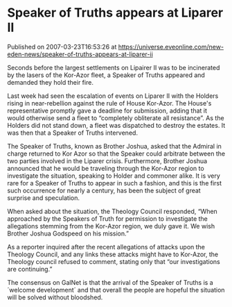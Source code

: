 # Speaker of Truths appears at Liparer II
Published on 2007-03-23T16:53:26 at https://universe.eveonline.com/new-eden-news/speaker-of-truths-appears-at-liparer-ii

Seconds before the largest settlements on Lipairer II was to be incinerated by the lasers of the Kor-Azor fleet, a Speaker of Truths appeared and demanded they hold their fire. 

Last week had seen the escalation of events on Liparer II with the Holders rising in near-rebellion against the rule of House Kor-Azor. The House's representative promptly gave a deadline for submission, adding that it would otherwise send a fleet to “completely obliterate all resistance”. As the Holders did not stand down, a fleet was dispatched to destroy the estates. It was then that a Speaker of Truths intervened. 

The Speaker of Truths, known as Brother Joshua, asked that the Admiral in charge returned to Kor Azor so that the Speaker could arbitrate between the two parties involved in the Liparer crisis. Furthermore, Brother Joshua announced that he would be traveling through the Kor-Azor region to investigate the situation, speaking to Holder and commoner alike. It is very rare for a Speaker of Truths to appear in such a fashion, and this is the first such occurrence for nearly a century, has been the subject of great surprise and speculation. 

When asked about the situation, the Theology Council responded, “When approached by the Speakers of Truth for permission to investigate the allegations stemming from the Kor-Azor region, we duly gave it. We wish Brother Joshua Godspeed on his mission.” 

As a reporter inquired after the recent allegations of attacks upon the Theology Council, and any links these attacks might have to Kor-Azor, the Theology council refused to comment, stating only that “our investigations are continuing.” 

The consensus on GalNet is that the arrival of the Speaker of Truths is a ´welcome development´ and that overall the people are hopeful the situation will be solved without bloodshed.
